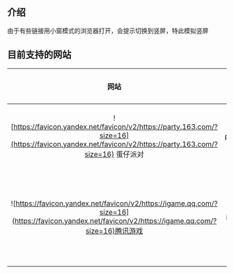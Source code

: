 ## 介绍
由于有些链接用小窗模式的浏览器打开，会提示切换到竖屏，特此模拟竖屏

## 目前支持的网站
| 网站 | 域名 | 活动名 |
| :---:  | :---: | :---: |
|  ![https://favicon.yandex.net/favicon/v2/https://party.163.com/?size=16](https://favicon.yandex.net/favicon/v2/https://party.163.com/?size=16) 蛋仔派对 | party.163.com | 周末小队集结 |
| ![https://favicon.yandex.net/favicon/v2/https://igame.qq.com/?size=16](https://favicon.yandex.net/favicon/v2/https://igame.qq.com/?size=16)腾讯游戏 | igame.qq.com | 王卡周年庆专享礼盒 |
